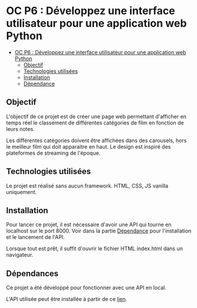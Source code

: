 # OC P6 : Développez une interface utilisateur pour une application web Python

<!-- TOC -->
* [OC P6 : Développez une interface utilisateur pour une application web Python](#oc-p6--dveloppez-une-interface-utilisateur-pour-une-application-web-python)
  * [Objectif](#objectif)
  * [Technologies utilisées](#technologies-utilis%C3%A9es)
  * [Installation](#installation)
  * [Dépendance](#d%C3%A9pendance)
<!-- TOC -->

## Objectif 

L'objectif de ce projet est de créer une page web permettant d'afficher en temps réel  le 
classement de différentes catégories de film en fonction de leurs notes.

Les différentes catégories doivent être affichées dans des carousels, hors le meilleur film 
qui doit apparaitre en haut. Le design est inspiré des plateformes de streaming de l'époque. 

## Technologies utilisées

Le projet est réalisé sans aucun framework. HTML, CSS, JS vanilla uniquement.

## Installation 

Pour lancer ce projet, il est nécessaire d'avoir une API qui tourne en localhost sur le port 8000. 
Voir dans la partie [Dépendance](#D%C3%A9pendance) pour l'installation et le lancement de l'API. 

Lorsque tout est prêt, il suffit d'ouvrir le fichier HTML index.html dans un navigateur.

## Dépendances 

Ce projet a été développé pour fonctionner avec une API en local. 

L'API utilisée peut être installée à partir de ce [lien](https://github.com/OpenClassrooms-Student-Center/OCMovies-API-EN-FR.git).

